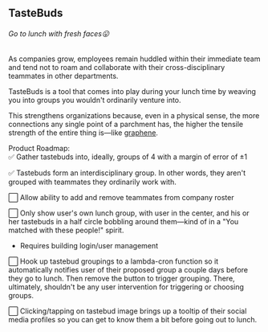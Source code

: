 ## TasteBuds
###### Go to lunch with fresh faces😛

As companies grow, employees remain huddled within their immediate team and tend not to roam and collaborate with their cross-disciplinary teammates in other departments.

TasteBuds is a tool that comes into play during your lunch time by weaving you into groups you wouldn't ordinarily venture into.

This strengthens organizations because, even in a physical sense, the more connections any single point of a parchment has, the higher the tensile strength of the entire thing is—like [graphene](https://en.wikipedia.org/wiki/Graphene).



Product Roadmap:  
✅ Gather tastebuds into, ideally, groups of 4 with a margin of error of ±1

✅ Tastebuds form an interdisciplinary group. In other words, they aren't grouped with teammates they ordinarily work with.

⬜️ Allow ability to add and remove teammates from company roster

⬜️ Only show user's own lunch group, with user in the center, and his or her tastebuds in a half circle bobbling around them—kind of in a "You matched with these people!" spirit.

* Requires building login/user management

⬜️ Hook up tastebud groupings to a lambda-cron function so it automatically notifies user of their proposed group a couple days before they go to lunch. Then remove the button to trigger grouping. There, ultimately, shouldn't be any user intervention for triggering or choosing groups.

⬜️ Clicking/tapping on tastebud image brings up a tooltip of their social media profiles so you can get to know them a bit before going out to lunch.
